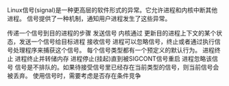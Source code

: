 Linux信号(signal)是一种更高层的软件形式的异常。它允许进程和内核中断其他进程。
信号提供了一种机制，通知用户进程发生了这些异常。

传递一个信号到目的进程的步骤
发送信号
内核通过 更新目的进程上下文的某个状态，发送一个信号给目标进程
接收信号
进程可以忽略信号，终止或者通过执行信号处理程序来捕获这个信号。
每个信号类型都有一个预定义的默认行为。
进程终止
进程终止并转储内存
进程停止(挂起)直到被SIGCONT信号重启
进程忽略该信号
信号是不排队的。如果待接受信号里已经存在当前类型的信号，则当前信号会被丢弃。
使用信号时，需要考虑是否存在条件竞争

